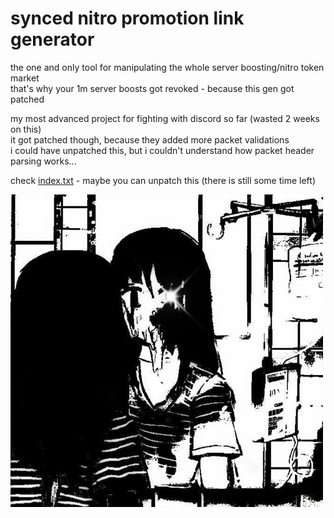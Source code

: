 # synced nitro promotion link generator
the one and only tool for manipulating the whole server boosting/nitro token market  
that's why your 1m server boosts got revoked - because this gen got patched

my most advanced project for fighting with discord so far (wasted 2 weeks on this)   
it got patched though, because they added more packet validations  
i could have unpatched this, but i couldn't understand how packet header parsing works...

check [index.txt](index.txt) - maybe you can unpatch this (there is still some time left)

![cover](cover.jpg)